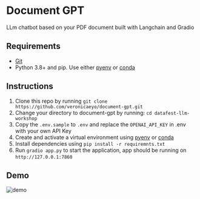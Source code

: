 # Document GPT

LLm chatbot based on your PDF document built with Langchain and Gradio

## Requirements

- [Git](https://git-scm.com/)
- Python 3.8+ and pip. Use either [pyenv](https://github.com/pyenv/pyenv) or [conda](https://docs.conda.io/en/latest/)

## Instructions

1. Clone this repo by running `git clone https://github.com/veronicaeyo/document-gpt.git`
2. Change your directory to document-gpt by running: `cd datafest-llm-workshop`
3. Copy the `.env.sample` to `.env` and replace the `OPENAI_API_KEY` in .env with your own API Key
4. Create and activate a virtual environment using [pyenv](https://akrabat.com/creating-virtual-environments-with-pyenv/) or [conda](https://conda.io/projects/conda/en/latest/user-guide/tasks/manage-environments.html)
5. Install dependencies using `pip install -r requiremnts.txt`
6. Run `gradio app.py` to start the application, app should be running on `http://127.0.0.1:7860`

## Demo

![demo](images/demo.gif)
